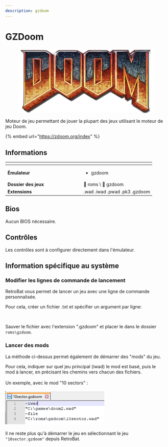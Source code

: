 ```yaml
---
description: gzdoom
---
```


# GZDoom

<div align="left">

<figure><img src="https://raw.githubusercontent.com/fabricecaruso/es-theme-carbon/52ff37c9e265587d006945a2ba695b5a962b3a3d/art/logos/prboom.svg" alt=""><figcaption></figcaption></figure>

</div>

Moteur de jeu permettant de jouer la plupart des jeux utilisant le moteur de jeu Doom.

{% embed url="https://zdoom.org/index" %}

## Informations

<table data-header-hidden><thead><tr><th width="224"></th><th></th></tr></thead><tbody><tr><td><strong>Émulateur</strong></td><td><ul><li>gzdoom</li></ul></td></tr><tr><td><strong>Dossier des jeux</strong></td><td><span data-gb-custom-inline data-tag="emoji" data-code="1f4c2">📂</span> roms \ <span data-gb-custom-inline data-tag="emoji" data-code="1f4c2">📂</span> gzdoom</td></tr><tr><td><strong>Extensions</strong></td><td>.wad .iwad .pwad .pk3 .gzdoom</td></tr></tbody></table>

## Bios

Aucun BIOS nécessaire.

## Contrôles

Les contrôles sont à configurer directement dans l'émulateur.

## Information spécifique au système

### Modifier les lignes de commande de lancement

RetroBat vous permet de lancer un jeu avec une ligne de commande personnalisée.

Pour cela, créer un fichier .txt et spécifier un argument par ligne:

<div align="left">

<figure><img src="https://i.imgur.com/hr7OEao.png" alt=""><figcaption></figcaption></figure>

</div>

Sauver le fichier avec l'extension ".gzdoom" et placer le dans le dossier `roms\gzdoom`.

### Lancer des mods

La méthode ci-dessus permet également de démarrer des "mods" du jeu.&#x20;

Pour cela, indiquer sur quel jeu principal (iwad) le mod est basé, puis le mod à lancer, en précisant les chemins vers chacun des fichiers.\
\
Un exemple, avec le mod "10 sectors" :\
\
![](<../../../.gitbook/assets/image (37).png>)\
\
Il ne reste plus qu'à démarrer le jeu en sélectionnant le jeu `"10sector.gzdoom"` depuis RetroBat.

